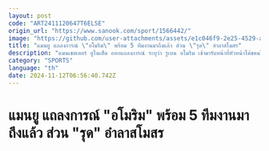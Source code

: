 ```yaml
---
layout: post
code: "ART2411120647T6ELSE"
origin_url: "https://www.sanook.com/sport/1566442/"
image: "https://github.com/user-attachments/assets/e1c046f9-2e25-4529-a61c-f4f1ac310350"
title: "แมนยู แถลงการณ์ \"อโมริม\" พร้อม 5 ทีมงานมาถึงแล้ว ส่วน \"รุด\" อำลาสโมสร"
description: "แมนเชสเตอร์ ยูไนเต็ด ออกแถลงการณ์ ระบุว่า รูเบน อโมริม เข้ามารับหน้าที่หัวหน้าโค้ชคนใหม่ ด้าน รุด ฟาน นิสเตลรอย เก็บของอำลาสโมสร"
category: "SPORTS"
language: "th"
date: 2024-11-12T06:56:40.742Z
---
```


# แมนยู แถลงการณ์ "อโมริม" พร้อม 5 ทีมงานมาถึงแล้ว ส่วน "รุด" อำลาสโมสร